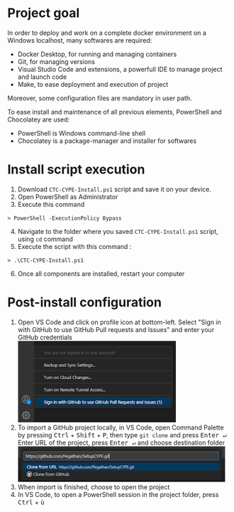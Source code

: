 # Project goal

In order to deploy and work on a complete docker environment on a Windows localhost, many softwares are required:
- Docker Desktop, for running and managing containers
- Git, for managing versions
- Visual Studio Code and extensions, a powerfull IDE to manage project and launch code
- Make, to ease deployment and execution of project

Moreover, some configuration files are mandatory in user path.

To ease install and maintenance of all previous elements, PowerShell and Chocolatey are used:
- PowerShell is Windows command-line shell 
- Chocolatey is a package-manager and installer for softwares  

# Install script execution

1. Download ``CTC-CYPE-Install.ps1`` script and save it on your device.
2. Open PowerShell as Administrator
3. Execute this command
```
> PowerShell -ExecutionPolicy Bypass
```
4. Navigate to the folder where you saved ``CTC-CYPE-Install.ps1`` script, using ``cd`` command
5. Execute the script with this command :
```
> .\CTC-CYPE-Install.ps1
```
6. Once all components are installed, restart your computer

# Post-install configuration

1. Open VS Code and click on profile icon at bottom-left. Select "Sign in with GitHub to use GitHub Pull requests and Issues" and enter your GitHub credentials  
![GitHub connection](./misc/GitHub-connection.png)  
2. To import a GitHub project locally, in VS Code, open Command Palette by pressing <kbd>Ctrl</kbd> + <kbd>Shift</kbd> + <kbd>P</kbd>, then type ``git clone`` and press <kbd>Enter &#8629;</kbd>  
Enter URL of the project, press <kbd>Enter &#8629;</kbd> and choose destination folder  
![Git clone](./misc/git-clone.png)
3. When import is finished, choose to open the project
4. In VS Code, to open a PowerShell session in the project folder, press <kbd>Ctrl</kbd> + <kbd>ù</kbd>
